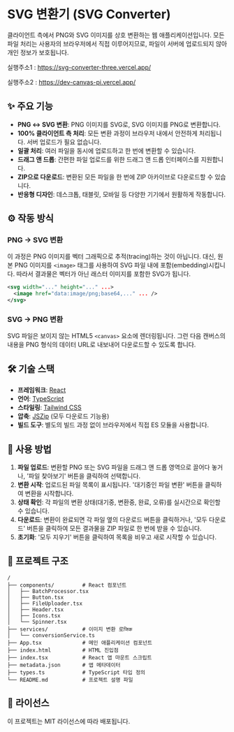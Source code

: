 # SVG 변환기 (SVG Converter)

클라이언트 측에서 PNG와 SVG 이미지를 상호 변환하는 웹 애플리케이션입니다. 모든 파일 처리는 사용자의 브라우저에서 직접 이루어지므로, 파일이 서버에 업로드되지 않아 개인 정보가 보호됩니다.

실행주소1 : https://svg-converter-three.vercel.app/

실행주소2 : https://dev-canvas-pi.vercel.app/


## ✨ 주요 기능

*   **PNG ↔ SVG 변환**: PNG 이미지를 SVG로, SVG 이미지를 PNG로 변환합니다.
*   **100% 클라이언트 측 처리**: 모든 변환 과정이 브라우저 내에서 안전하게 처리됩니다. 서버 업로드가 필요 없습니다.
*   **일괄 처리**: 여러 파일을 동시에 업로드하고 한 번에 변환할 수 있습니다.
*   **드래그 앤 드롭**: 간편한 파일 업로드를 위한 드래그 앤 드롭 인터페이스를 지원합니다.
*   **ZIP으로 다운로드**: 변환된 모든 파일을 한 번에 ZIP 아카이브로 다운로드할 수 있습니다.
*   **반응형 디자인**: 데스크톱, 태블릿, 모바일 등 다양한 기기에서 원활하게 작동합니다.

## ⚙️ 작동 방식

### PNG → SVG 변환
이 과정은 PNG 이미지를 벡터 그래픽으로 추적(tracing)하는 것이 아닙니다. 대신, 원본 PNG 이미지를 `<image>` 태그를 사용하여 SVG 파일 내에 포함(embedding)시킵니다. 따라서 결과물은 벡터가 아닌 래스터 이미지를 포함한 SVG가 됩니다.

```xml
<svg width="..." height="..." ...>
  <image href="data:image/png;base64,..." ... />
</svg>
```

### SVG → PNG 변환
SVG 파일은 보이지 않는 HTML5 `<canvas>` 요소에 렌더링됩니다. 그런 다음 캔버스의 내용을 PNG 형식의 데이터 URL로 내보내어 다운로드할 수 있도록 합니다.

## 🛠️ 기술 스택

*   **프레임워크**: [React](https://reactjs.org/)
*   **언어**: [TypeScript](https://www.typescriptlang.org/)
*   **스타일링**: [Tailwind CSS](https://tailwindcss.com/)
*   **압축**: [JSZip](https://stuk.github.io/jszip/) (모두 다운로드 기능용)
*   **빌드 도구**: 별도의 빌드 과정 없이 브라우저에서 직접 ES 모듈을 사용합니다.

## 🚀 사용 방법

1.  **파일 업로드**: 변환할 PNG 또는 SVG 파일을 드래그 앤 드롭 영역으로 끌어다 놓거나, '파일 찾아보기' 버튼을 클릭하여 선택합니다.
2.  **변환 시작**: 업로드된 파일 목록이 표시됩니다. '대기중인 파일 변환' 버튼을 클릭하여 변환을 시작합니다.
3.  **상태 확인**: 각 파일의 변환 상태(대기중, 변환중, 완료, 오류)를 실시간으로 확인할 수 있습니다.
4.  **다운로드**: 변환이 완료되면 각 파일 옆의 다운로드 버튼을 클릭하거나, '모두 다운로드' 버튼을 클릭하여 모든 결과물을 ZIP 파일로 한 번에 받을 수 있습니다.
5.  **초기화**: '모두 지우기' 버튼을 클릭하여 목록을 비우고 새로 시작할 수 있습니다.

## 📂 프로젝트 구조

```
/
├── components/         # React 컴포넌트
│   ├── BatchProcessor.tsx
│   ├── Button.tsx
│   ├── FileUploader.tsx
│   ├── Header.tsx
│   ├── Icons.tsx
│   └── Spinner.tsx
├── services/           # 이미지 변환 로जिक
│   └── conversionService.ts
├── App.tsx             # 메인 애플리케이션 컴포넌트
├── index.html          # HTML 진입점
├── index.tsx           # React 앱 마운트 스크립트
├── metadata.json       # 앱 메타데이터
├── types.ts            # TypeScript 타입 정의
└── README.md           # 프로젝트 설명 파일
```

## 📄 라이선스

이 프로젝트는 MIT 라이선스에 따라 배포됩니다.
